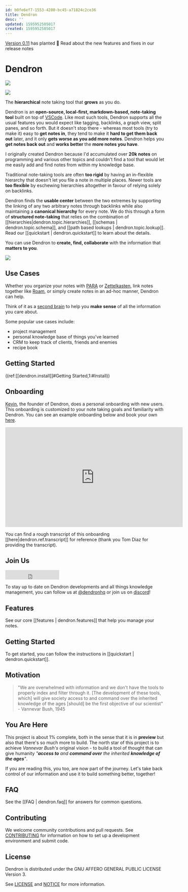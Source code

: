 ```yaml
---
id: b0fe6ef7-1553-4280-bc45-a71824c2ce36
title: Dendron
desc: ''
updated: 1595952505017
created: 1595952505017
---
```


<link rel="stylesheet" href="https://stackpath.bootstrapcdn.com/bootstrap/4.5.0/css/bootstrap.min.css" integrity="sha384-9aIt2nRpC12Uk9gS9baDl411NQApFmC26EwAOH8WgZl5MYYxFfc+NcPb1dKGj7Sk" crossorigin="anonymous">
<script src="https://code.jquery.com/jquery-3.5.1.slim.min.js" integrity="sha384-DfXdz2htPH0lsSSs5nCTpuj/zy4C+OGpamoFVy38MVBnE+IbbVYUew+OrCXaRkfj" crossorigin="anonymous"></script>
<script src="https://cdn.jsdelivr.net/npm/popper.js@1.16.0/dist/umd/popper.min.js" integrity="sha384-Q6E9RHvbIyZFJoft+2mJbHaEWldlvI9IOYy5n3zV9zzTtmI3UksdQRVvoxMfooAo" crossorigin="anonymous"></script>
<script src="https://stackpath.bootstrapcdn.com/bootstrap/4.5.0/js/bootstrap.min.js" integrity="sha384-OgVRvuATP1z7JjHLkuOU7Xw704+h835Lr+6QL9UvYjZE3Ipu6Tp75j7Bh/kR0JKI" crossorigin="anonymous"></script>

<div class="alert alert-primary" role="alert">
<a href="https://www.dendron.so/notes/50071eda-fc46-4aca-ba6c-9d53db00d068.html">Version 0.11</a> has planted 🌱 
Read about the new features and fixes in our release notes
</div>

# Dendron

![](https://travis-ci.com/dendronhq/dendron.svg?branch=master)

![](https://foundation-prod-assetspublic53c57cce-8cpvgjldwysl.s3-us-west-2.amazonaws.com/assets/logo-256.png)

The **hierarchical** note taking tool that **grows** as you do.

Dendron is an **open-source, local-first, markdown-based, note-taking tool** built on top of [VSCode](https://code.visualstudio.com/). Like most such tools,  Dendron supports all the usual features you would expect like tagging, backlinks, a graph view, split panes, and so forth. But it doesn't stop there - whereas most tools (try to make it) easy to **get notes in**, they tend to make it **hard to get them back out** later, and it only **gets worse as you add more notes**. Dendron helps you **get notes back out** and **works better** the **more notes you have**.

I originally created Dendron because I'd accumulated over **20k notes** on programming and various other topics and couldn't find a tool that would let me easily add and find notes from within my knowledge base. 

Traditional note-taking tools are often **too rigid** by having an in-flexible hierarchy that doesn't let you file a note in multiple places. Newer tools are **too flexible** by eschewing hierarchies altogether in favour of relying solely on backlinks. 

Dendron finds the **usable center** between the two extremes by supporting the linking of any two arbitrary notes through backlinks while also maintaining a **canonical hierarchy** for every note. We do this through a form of **structured note-taking** that relies on the combination of [[hierarchies|dendron.topic.hierarchies]], [[schemas | dendron.topic.schema]], and [[path based lookups | dendron.topic.lookup]]. Read our [[quickstart | dendron.quickstart]] to learn about the details.

You can use Dendron to **create, find, collaborate** with the information that **matters to you**.

![](https://foundation-prod-assetspublic53c57cce-8cpvgjldwysl.s3-us-west-2.amazonaws.com/assets/images/graph-intro.gif)

## Use Cases

Whether you organize your notes with [PARA](https://fortelabs.co/blog/para/) or [Zettelkasten](https://zettelkasten.de/), link notes together like [Roam](https://roamresearch.com/), or simply create notes in an ad-hoc manner, Dendron can help.

Think of it as a [second brain](https://www.buildingasecondbrain.com/) to help you **make sense** of all the information you care about.

Some popular use cases include:
- project management 
- personal knowledge base of things you've learned
- CRM to keep track of clients, friends and enemies
- recipe book 

## Getting Started 

((ref:[[dendron.install]]#Getting Started,1:#Install))

## Onboarding

[Kevin](https://kevinslin.com/), the founder of Dendron, does a personal onboarding with new users. This onboarding is customized to your note taking goals and familiarity with Dendron. You can see an example onboarding below and book your own [here](https://calendly.com/thence/dendron).

<iframe width="560" height="315" src="https://www.youtube.com/embed/3io2fHRmZsE" frameborder="0" allow="accelerometer; autoplay; encrypted-media; gyroscope; picture-in-picture" allowfullscreen></iframe>

You can find a rough transcript of this onboarding [[here|dendron.ref.transcript]] for reference (thank you Tom Diaz for providing the transcript).

## Join Us

<iframe src="https://ghbtns.com/github-btn.html?user=dendronhq&repo=dendron&type=star&count=true&size=large" frameborder="0" scrolling="0" width="170" height="30" title="GitHub"></iframe>

To stay up to date on Dendron developments and all things knowledge management, you can follow us at [@dendronhq](https://twitter.com/dendronhq) or join us on [discord](https://discord.gg/6j85zNX)! 


## Features

See our core [[features | dendron.features]] that help you manage your notes.

## Getting Started
To get started, you can follow the instructions in [[quickstart | dendron.quickstart]].

## Motivation

> "We are overwhelmed with information and we don't have the tools to properly index and filter through it. [The development of these tools, which] will give society access to and command over the inherited knowledge of the ages [should] be the first objective of our scientist" - Vannevar Bush, 1945


## You Are Here

This project is about 1% complete, both in the sense that it is in **preview** but also that there's so much more to build. The north star of this project is to achieve _Vannevar Bush's_ original vision - to build a tool of thought that can give humanity _"**access to** and **command over** the inherited **knowledge of the ages**"_.

If you are reading this, you too, are now part of the journey. Let's take back control of our information and use it to build something better, together!

## FAQ

See the [[FAQ | dendron.faq]] for answers for common questions.

## Contributing

We welcome community contributions and pull requests. See [CONTRIBUTING](https://github.com/dendronhq/dendron/blob/master/docs/CONTRIBUTING.md) for information on how to set up a development environment and submit code.

## License

Dendron is distributed under the GNU AFFERO GENERAL PUBLIC LICENSE Version 3.

See [LICENSE](https://github.com/dendronhq/dendron/blob/master/LICENSE.md) and [NOTICE](https://github.com/dendronhq/dendron/blob/master/NOTICE.md) for more information.
